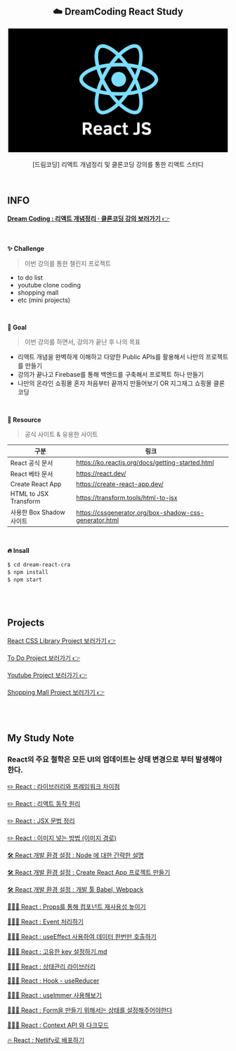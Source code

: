 <h2 align="center">☁️ DreamCoding React Study</h2>
<div align="center">
  <img width="500px;" src="./images/react.png"/>
</div>
<p align="center">[드림코딩] 리액트 개념정리 및 클론코딩 강의를 통한 리액트 스터디</p>

<br>

## INFO

[**Dream Coding : 리액트 개념정리 · 클론코딩 강의 보러가기** 👉](https://academy.dream-coding.com/courses/react)

<br>

**✨ Challenge**

> 이번 강의를 통한 챌린지 프로젝트

- to do list
- youtube clone coding
- shopping mall
- etc (mini projects)

<br>

**🎯 Goal**

> 이번 강의를 하면서, 강의가 끝난 후 나의 목표

- 리액트 개념을 완벽하게 이해하고 다양한 Public APIs를 활용해서 나만의 프로젝트를 만들기
- 강의가 끝나고 Firebase를 통해 백엔드를 구축해서 프로젝트 하나 만들기
- 나만의 온라인 쇼핑몰 혼자 처음부터 끝까지 만들어보기 OR 지그재그 쇼핑몰 클론코딩

<br>

**🔗 Resource**

> 공식 사이트 & 유용한 사이트

| 구분                     | 링크                                                   |
| ------------------------ | ------------------------------------------------------ |
| React 공식 문서          | https://ko.reactjs.org/docs/getting-started.html       |
| React 베타 문서          | https://react.dev/                                     |
| Create React App         | https://create-react-app.dev/                          |
| HTML to JSX Transform    | https://transform.tools/html-to-jsx                    |
| 사용한 Box Shadow 사이트 | https://cssgenerator.org/box-shadow-css-generator.html |

<br>

**🔥 Insall**

```bash
$ cd dream-react-cra
$ npm install
$ npm start
```

<br>
<br>

## Projects

[React CSS Library Project 보러가기 👉](https://github.com/mireyhgnay/react-css-library)

[To Do Project 보러가기 👉](https://github.com/mireyhgnay/toy-react-todolist)

[Youtube Project 보러가기 👉]()

[Shopping Mall Project 보러가기 👉]()

<br>
<br>

## My Study Note

### React의 주요 철학은 모든 UI의 업데이트는 상태 변경으로 부터 발생해야 한다.

[✏️ React : 라이브러리와 프레임워크 차이점](https://github.com/mireyhgnay/dream-react-study/blob/main/study-note/React%20:%20%EB%9D%BC%EC%9D%B4%EB%B8%8C%EB%9F%AC%EB%A6%AC%EC%99%80%20%ED%94%84%EB%A0%88%EC%9E%84%EC%9B%8C%ED%81%AC%20%EC%B0%A8%EC%9D%B4%EC%A0%90.md)

[✏️ React : 리액트 동작 원리](https://github.com/mireyhgnay/dream-react-study/blob/main/study-note/React%20:%20%EB%A6%AC%EC%95%A1%ED%8A%B8%20%EB%8F%99%EC%9E%91%20%EC%9B%90%EB%A6%AC.md)

[✏️ React : JSX 문법 정리](https://github.com/mireyhgnay/dream-react-study/blob/main/study-note/React%20:%20JSX%20%EB%AC%B8%EB%B2%95%20%EC%A0%95%EB%A6%AC.md)

[✏️ React : 이미지 넣는 방법 (이미지 경로)](https://github.com/mireyhgnay/dream-react-study/blob/main/study-note/React%20:%20%EC%9D%B4%EB%AF%B8%EC%A7%80%20%EB%84%A3%EB%8A%94%20%EB%B0%A9%EB%B2%95.md)

[🛠️ React 개발 환경 설정 : Node 에 대한 간략한 설명](https://github.com/mireyhgnay/dream-react-study/blob/main/study-note/React%20%EA%B0%9C%EB%B0%9C%20%ED%99%98%EA%B2%BD%20%EC%84%A4%EC%A0%95%20:%20Node%20%EC%97%90%20%EB%8C%80%ED%95%9C%20%EA%B0%84%EB%9E%B5%ED%95%9C%20%EC%84%A4%EB%AA%85.md)

[🛠️ React 개발 환경 설정 : Create React App 프로젝트 만들기](https://github.com/mireyhgnay/dream-react-study/blob/main/study-note/React%20%EA%B0%9C%EB%B0%9C%20%ED%99%98%EA%B2%BD%20%EC%84%A4%EC%A0%95%20:%20Create%20React%20App%20%ED%94%84%EB%A1%9C%EC%A0%9D%ED%8A%B8%20%EB%A7%8C%EB%93%A4%EA%B8%B0.md)

[🛠️ React 개발 환경 설정 : 개발 툴 Babel, Webpack](https://github.com/mireyhgnay/dream-react-study/blob/main/study-note/React%20%EA%B0%9C%EB%B0%9C%20%ED%99%98%EA%B2%BD%20%EC%84%A4%EC%A0%95%20%20:%20%EA%B0%9C%EB%B0%9C%20%ED%88%B4%20Babel%2C%20Webpack.md)

[👩🏻‍💻 React : Props를 통해 컴포넌트 재사용성 높이기](https://github.com/mireyhgnay/dream-react-study/blob/main/study-note/React%20:%20Props%EB%A5%BC%20%ED%86%B5%ED%95%B4%20%EC%BB%B4%ED%8F%AC%EB%84%8C%ED%8A%B8%20%EC%9E%AC%EC%82%AC%EC%9A%A9%EC%84%B1%20%EB%86%92%EC%9D%B4%EA%B8%B0.md)

[👩🏻‍💻 React : Event 처리하기](https://github.com/mireyhgnay/dream-react-study/blob/main/study-note/React%20:%20Event%20%EC%B2%98%EB%A6%AC%ED%95%98%EA%B8%B0.md)

[👩🏻‍💻 React : useEffect 사용하여 데이터 한번만 호출하기](https://github.com/mireyhgnay/dream-react-study/blob/main/study-note/React%20:%20useEffect%20%EC%82%AC%EC%9A%A9%ED%95%98%EC%97%AC%20%EB%8D%B0%EC%9D%B4%ED%84%B0%20%ED%95%9C%EB%B2%88%EB%A7%8C%20%ED%98%B8%EC%B6%9C%ED%95%98%EA%B8%B0.md)

[👩🏻‍💻 React : 고유한 key 설정하기.md](https://github.com/mireyhgnay/dream-react-study/blob/main/study-note/React%20:%20%EA%B3%A0%EC%9C%A0%ED%95%9C%20key%20%EC%84%A4%EC%A0%95%ED%95%98%EA%B8%B0.md)

[👩🏻‍💻 React : 상태관리 라이브러리](https://github.com/mireyhgnay/dream-react-study/blob/main/study-note/React%20:%20%EC%83%81%ED%83%9C%EA%B4%80%EB%A6%AC%20%EB%9D%BC%EC%9D%B4%EB%B8%8C%EB%9F%AC%EB%A6%AC.md)

[👩🏻‍💻 React : Hook - useReducer](https://github.com/mireyhgnay/dream-react-study/blob/main/study-note/React%20:%20Hook%20-%20useReducer.md)

[👩🏻‍💻 React : useImmer 사용해보기](https://github.com/mireyhgnay/dream-react-study/blob/main/study-note/React%20:%20useImmer%20%EC%82%AC%EC%9A%A9%ED%95%B4%EB%B3%B4%EA%B8%B0.md)

[👩🏻‍💻 React : Form을 만들기 위해서는 상태를 설정해주어야한다](https://github.com/mireyhgnay/dream-react-study/blob/main/study-note/React%20:%20Form%EC%9D%84%20%EB%A7%8C%EB%93%A4%EA%B8%B0%20%EC%9C%84%ED%95%B4%EC%84%9C%EB%8A%94%20%EC%83%81%ED%83%9C%EB%A5%BC%20%EC%84%A4%EC%A0%95%ED%95%B4%EC%A3%BC%EC%96%B4%EC%95%BC%ED%95%9C%EB%8B%A4.md)

[👩🏻‍💻 React : Context API 와 다크모드](https://github.com/mireyhgnay/dream-react-study/blob/main/study-note/React%20:%20Context%20API%20%EC%99%80%20%EB%8B%A4%ED%81%AC%EB%AA%A8%EB%93%9C.md)

[🔥 React : Netlify로 배포하기](https://github.com/mireyhgnay/dream-react-study/blob/main/study-note/React%20:%20Netlify%EB%A1%9C%20%EB%B0%B0%ED%8F%AC%ED%95%98%EA%B8%B0.md)
